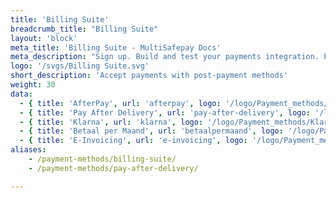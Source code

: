 ```yaml
---
title: 'Billing Suite'
breadcrumb_title: "Billing Suite"
layout: 'block'
meta_title: 'Billing Suite - MultiSafepay Docs'
meta_description: "Sign up. Build and test your payments integration. Explore our products and services. Use our API Reference, SDKs, and wrappers. Get support."
logo: '/svgs/Billing Suite.svg'
short_description: 'Accept payments with post-payment methods'
weight: 30
data:
  - { title: 'AfterPay', url: 'afterpay', logo: '/logo/Payment_methods/AfterPay.svg' }
  - { title: 'Pay After Delivery', url: 'pay-after-delivery', logo: '/logo/Payment_methods/Pay_After_Delivery.svg' }
  - { title: 'Klarna', url: 'klarna', logo: '/logo/Payment_methods/Klarna.svg' }
  - { title: 'Betaal per Maand', url: 'betaalpermaand', logo: '/logo/Payment_methods/betaalpermaand.svg' }
  - { title: 'E-Invoicing', url: 'e-invoicing', logo: '/logo/Payment_methods/e-invoicing.svg' }
aliases:
    - /payment-methods/billing-suite/
    - /payment-methods/pay-after-delivery/

--- 
```


